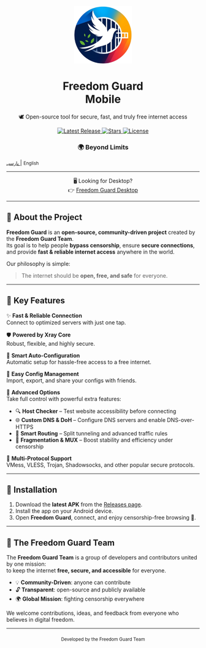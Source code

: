 <div align="center">
  <img src="https://raw.githubusercontent.com/Freedom-Guard/FG_MOBILE/refs/heads/main/assets/icon/ico.png" alt="Freedom Guard Mobile Logo" width="150" />

  <h1>Freedom Guard <br /> Mobile</h1>
  <p>🕊️ Open-source tool for secure, fast, and truly free internet access</p>

  <a href="https://github.com/Freedom-Guard/FG_MOBILE/releases">
    <img src="https://img.shields.io/github/v/release/Freedom-Guard/FG_MOBILE?style=for-the-badge&color=3fb950" alt="Latest Release">
  </a>
  <a href="https://github.com/Freedom-Guard/FG_MOBILE/stargazers">
    <img src="https://img.shields.io/github/stars/Freedom-Guard/FG_MOBILE?style=for-the-badge&color=facc15" alt="Stars">
  </a>
  <a href="https://github.com/Freedom-Guard/FG_MOBILE/blob/main/LICENSE">
    <img src="https://img.shields.io/github/license/Freedom-Guard/FG_MOBILE?style=for-the-badge&color=0ea5e9" alt="License">
  </a>

  <h3>🌍 Beyond Limits</h3>
</div>
<p>
    <a href="README-FA.md">
    <small>پارسی</small>
    </a>
        | 
    <small>English</small>
</p>

---

<div align="center">
  <p>🖥️ Looking for Desktop? <br>
  👉 <a href="https://github.com/Freedom-Guard/Freedom-Guard/">Freedom Guard Desktop</a></p>
</div>

---

## 🌟 About the Project
**Freedom Guard** is an **open-source, community-driven project** created by the **Freedom Guard Team**.  
Its goal is to help people **bypass censorship**, ensure **secure connections**, and provide **fast & reliable internet access** anywhere in the world.  

Our philosophy is simple:  
> The internet should be **open, free, and safe** for everyone.  

---

## 🔑 Key Features

✨ **Fast & Reliable Connection**  
Connect to optimized servers with just one tap.  

🛡️ **Powered by Xray Core**  
Robust, flexible, and highly secure.  

🔄 **Smart Auto-Configuration**  
Automatic setup for hassle-free access to a free internet.  

📂 **Easy Config Management**  
Import, export, and share your configs with friends.  

🧩 **Advanced Options**  
Take full control with powerful extra features:  

- 🔍 **Host Checker** – Test website accessibility before connecting  
- 🌐 **Custom DNS & DoH** – Configure DNS servers and enable DNS-over-HTTPS  
- 🔀 **Smart Routing** – Split tunneling and advanced traffic rules  
- 🧱 **Fragmentation & MUX** – Boost stability and efficiency under censorship  

🔐 **Multi-Protocol Support**  
VMess, VLESS, Trojan, Shadowsocks, and other popular secure protocols.  

---

## 📲 Installation

1. Download the **latest APK** from the [Releases page](https://github.com/Freedom-Guard/FG_MOBILE/releases).  
2. Install the app on your Android device.  
3. Open **Freedom Guard**, connect, and enjoy censorship-free browsing 🚀.  

---

## 🤝 The Freedom Guard Team
The **Freedom Guard Team** is a group of developers and contributors united by one mission:  
to keep the internet **free, secure, and accessible** for everyone.  

- 💡 **Community-Driven**: anyone can contribute  
- 🔓 **Transparent**: open-source and publicly available  
- 🌍 **Global Mission**: fighting censorship everywhere  

We welcome contributions, ideas, and feedback from everyone who believes in digital freedom.  

---

<div align="center">
  <sub>Developed by the Freedom Guard Team</sub>
</div>
